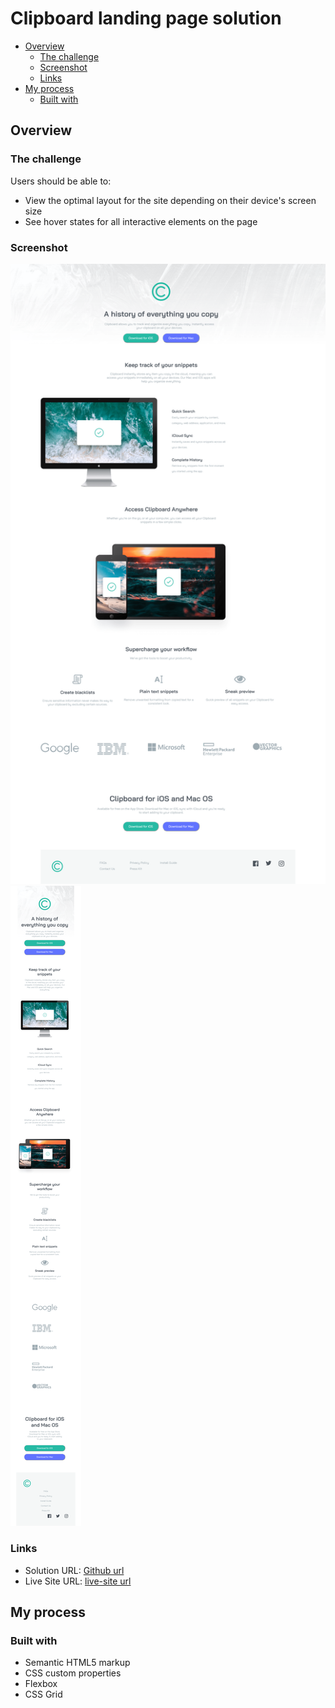 # Clipboard landing page solution

- [Overview](#overview)
  - [The challenge](#the-challenge)
  - [Screenshot](#screenshot)
  - [Links](#links)
- [My process](#my-process)
  - [Built with](#built-with)


## Overview

### The challenge

Users should be able to:

- View the optimal layout for the site depending on their device's screen size
- See hover states for all interactive elements on the page

### Screenshot

![](./images/screenshot%20clipboard%20pc.png)
![](./images/screenshot%20mobile%20clipboard.png)


### Links

- Solution URL: [Github url](https://github.com/Bill-Adepoju/Clipboard-landing-page)
- Live Site URL: [live-site url](https://bill-adepoju.github.io/Clipboard-landing-page/)

## My process

### Built with

- Semantic HTML5 markup
- CSS custom properties
- Flexbox
- CSS Grid

